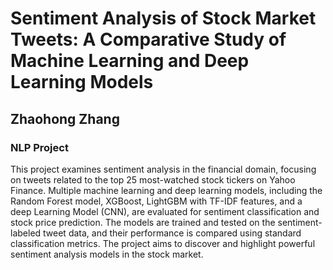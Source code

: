 # Sentiment Analysis of Stock Market Tweets: A Comparative Study of Machine Learning and Deep Learning Models

## Zhaohong Zhang

### NLP Project

This project examines sentiment analysis in the financial domain, focusing on tweets related to the top 25 most-watched stock tickers on Yahoo Finance. Multiple machine learning and deep learning models, including the Random Forest model, XGBoost, LightGBM with TF-IDF features, and a deep Learning Model (CNN), are evaluated for sentiment classification and stock price prediction. The models are trained and tested on the sentiment-labeled tweet data, and their performance is compared using standard classification metrics. The project aims to discover and highlight powerful sentiment analysis models in the stock market.

